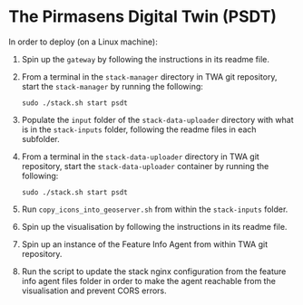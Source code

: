 # The Pirmasens Digital Twin (PSDT)

In order to deploy (on a Linux machine):

1. Spin up the `gateway` by following the instructions in its readme file.

2. From a terminal in the `stack-manager` directory in TWA git repository, start the `stack-manager` by running the following:
    ```console
    sudo ./stack.sh start psdt
    ```

3. Populate the `input` folder of the `stack-data-uploader` directory with what is in the `stack-inputs` folder, following the readme files in each subfolder.

4. From a terminal in the `stack-data-uploader` directory in TWA git repository, start the `stack-data-uploader` container by running the following:
    ```console
    sudo ./stack.sh start psdt
    ```

5. Run `copy_icons_into_geoserver.sh` from within the `stack-inputs` folder.

6. Spin up the visualisation by following the instructions in its readme file.

7. Spin up an instance of the Feature Info Agent from within TWA git repository.

8. Run the script to update the stack nginx configuration from the feature info agent files folder in order to make the agent reachable from the visualisation and prevent CORS errors.
